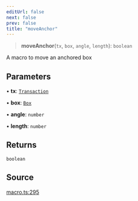 ```yaml
---
editUrl: false
next: false
prev: false
title: "moveAnchor"
---
```


> **moveAnchor**(`tx`, `box`, `angle`, `length`): `boolean`

A macro to move an anchored box

## Parameters

• **tx**: [`Transaction`](/api-core/classes/transaction/)

• **box**: [`Box`](/api-core/classes/box/)

• **angle**: `number`

• **length**: `number`

## Returns

`boolean`

## Source

[macro.ts:295](https://github.com/dgmjs/dgmjs/blob/main/packages/core/src/macro.ts#L295)
